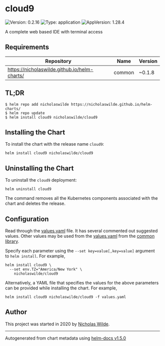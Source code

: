 # cloud9

![Version: 0.2.16](https://img.shields.io/badge/Version-0.2.16-informational?style=flat-square) ![Type: application](https://img.shields.io/badge/Type-application-informational?style=flat-square) ![AppVersion: 1.28.4](https://img.shields.io/badge/AppVersion-1.28.4-informational?style=flat-square)

A complete web based IDE with terminal access

## Requirements

| Repository | Name | Version |
|------------|------|---------|
| https://nicholaswilde.github.io/helm-charts/ | common | ~0.1.8 |

## TL;DR
```console
$ helm repo add nicholaswilde https://nicholaswilde.github.io/helm-charts/
$ helm repo update
$ helm install cloud9 nicholaswilde/cloud9
```

## Installing the Chart
To install the chart with the release name `cloud9`:
```console
helm install cloud9 nicholaswilde/cloud9
```

## Uninstalling the Chart
To uninstall the `cloud9` deployment:
```console
helm uninstall cloud9
```
The command removes all the Kubernetes components associated with the chart and deletes the release.

## Configuration

Read through the [values.yaml](./values.yaml) file. It has several commented out suggested values.
Other values may be used from the [values.yaml](../common/values.yaml) from the [common library](../common).

Specify each parameter using the `--set key=value[,key=value]` argument to `helm install`. For example,
```console
helm install cloud9 \
  --set env.TZ="America/New York" \
    nicholaswilde/cloud9
```

Alternatively, a YAML file that specifies the values for the above parameters can be provided while installing the chart.
For example,
```console
helm install cloud9 nicholaswilde/cloud9 -f values.yaml
```

## Author
This project was started in 2020 by [Nicholas Wilde](https://github.com/nicholaswilde).

----------------------------------------------
Autogenerated from chart metadata using [helm-docs v1.5.0](https://github.com/norwoodj/helm-docs/releases/v1.5.0)
